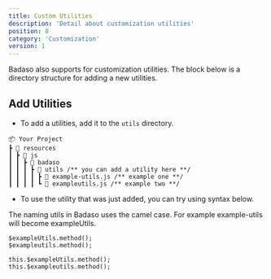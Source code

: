```yaml
---
title: Custom Utilities
description: 'Detail about customization utilities'
position: 8
category: 'Customization'
version: 1
---
```


Badaso also supports for customization utilities. The block below is a directory structure for adding a new utilities.

## Add Utilities

- To add a utilities, add it to the `utils` directory.

```
📦 Your Project
┣ 📂 resources
┃ ┣ 📂 js
┃ ┃ ┣ 📂 badaso
┃ ┃ ┃ ┣ 📂 utils /** you can add a utility here **/
┃ ┃ ┃ ┃ ┣ 📜 example-utils.js /** example one **/
┃ ┃ ┃ ┃ ┗ 📜 exampleutils.js /** example two **/
```

- To use the utility that was just added, you can try using syntax below.

<alert type="warning">
The naming utils in Badaso uses the camel case. For example example-utils will become exampleUtils.
</alert>

<code-group>
  <code-block label="Template" active>

  ```vue
  $exampleUtils.method();
  $exampleutils.method();
  ```

  </code-block>
  
  <code-block label="Script">

  ```vue
  this.$exampleUtils.method();
  this.$exampleutils.method();
  ```

  </code-block>
</code-group>